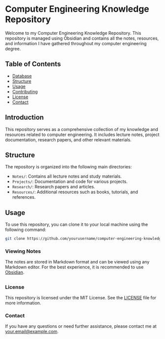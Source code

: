 


# Computer Engineering Knowledge Repository

Welcome to my Computer Engineering Knowledge Repository. This repository is managed using Obsidian and contains all the notes, resources, and information I have gathered throughout my computer engineering degree.

## Table of Contents

- [Database](https://github.com/2Kronos/Obsidian-Vault/tree/master/Uni%20vault/YEAR%203/Data%20bases)
- [Structure](#structure)
- [Usage](#usage)
- [Contributing](#contributing)
- [License](#license)
- [Contact](#contact)

## Introduction

This repository serves as a comprehensive collection of my knowledge and resources related to computer engineering. It includes lecture notes, project documentation, research papers, and other relevant materials.

## Structure

The repository is organized into the following main directories:

- `Notes/`: Contains all lecture notes and study materials.
- `Projects/`: Documentation and code for various projects.
- `Research/`: Research papers and articles.
- `Resources/`: Additional resources such as books, tutorials, and references.

## Usage

To use this repository, you can clone it to your local machine using the following command:

```bash
git clone https://github.com/yourusername/computer-engineering-knowledge.git
```

### Viewing Notes

The notes are stored in Markdown format and can be viewed using any Markdown editor. For the best experience, it is recommended to use [Obsidian](https://obsidian.md/).

##

### License

This repository is licensed under the MIT License. See the [LICENSE](LICENSE) file for more information.

### Contact

If you have any questions or need further assistance, please contact me at [your.email@example.com](21Kronoss@gmail.com).

